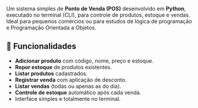 Um sistema simples de **Ponto de Venda (POS)** desenvolvido em **Python**, executado no terminal (CLI), para controle de produtos, estoque e vendas.  
Ideal para pequenos comércios ou para estudos de lógica de programação e Programação Orientada a Objetos.

## 📌 Funcionalidades

- **Adicionar produto** com código, nome, preço e estoque.
- **Repor estoque** de produtos existentes.
- **Listar produtos** cadastrados.
- **Registrar venda** com aplicação de desconto.
- **Listar vendas** (todas ou apenas as do dia).
- **Controle de estoque** automático após cada venda.
- Interface simples e totalmente no terminal.
